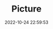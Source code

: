 ---
weight: 1
images:
- /images/edited/111.jpeg
title: Picture
date: 2022-10-24 22:59:53
tags: [luminar neo,work,car]
---